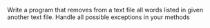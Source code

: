 Write a program that removes from a text file all words listed in given another text file. Handle all possible exceptions in your methods

